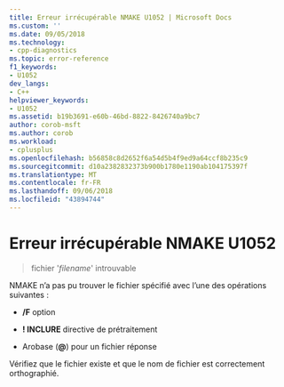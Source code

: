 ```yaml
---
title: Erreur irrécupérable NMAKE U1052 | Microsoft Docs
ms.custom: ''
ms.date: 09/05/2018
ms.technology:
- cpp-diagnostics
ms.topic: error-reference
f1_keywords:
- U1052
dev_langs:
- C++
helpviewer_keywords:
- U1052
ms.assetid: b19b3691-e60b-46bd-8822-8426740a9bc7
author: corob-msft
ms.author: corob
ms.workload:
- cplusplus
ms.openlocfilehash: b56858c8d2652f6a54d5b4f9ed9a64ccf8b235c9
ms.sourcegitcommit: d10a2382832373b900b1780e1190ab104175397f
ms.translationtype: MT
ms.contentlocale: fr-FR
ms.lasthandoff: 09/06/2018
ms.locfileid: "43894744"
---
```

# <a name="nmake-fatal-error-u1052"></a>Erreur irrécupérable NMAKE U1052

> fichier '*filename*' introuvable

NMAKE n’a pas pu trouver le fichier spécifié avec l’une des opérations suivantes :

- **/F** option

- **! INCLURE** directive de prétraitement

- Arobase (**\@**) pour un fichier réponse

Vérifiez que le fichier existe et que le nom de fichier est correctement orthographié.